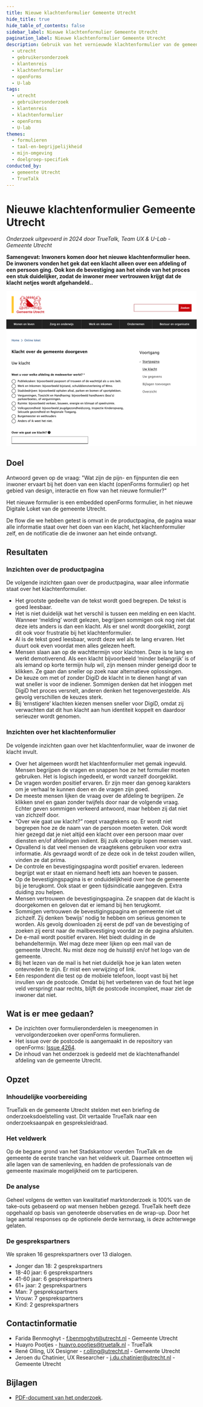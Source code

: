 ```yaml
---
title: Nieuwe klachtenformulier Gemeente Utrecht
hide_title: true
hide_table_of_contents: false
sidebar_label: Nieuwe klachtenformulier Gemeente Utrecht
pagination_label: Nieuwe klachtenformulier Gemeente Utrecht
description: Gebruik van het vernieuwde klachtenformulier van de gemeente Utrecht, met aandacht voor taal en structuur.
  - utrecht
  - gebruikersonderzoek
  - klantenreis
  - klachtenformulier
  - openForms
  - U-lab
tags:
  - utrecht
  - gebruikersonderzoek
  - klantenreis
  - klachtenformulier
  - openForms
  - U-lab
themes:
  - formulieren
  - taal-en-begrijpelijkheid
  - mijn-omgeving
  - doelgroep-specifiek
conducted_by:
  - gemeente Utrecht
  - TrueTalk
---
```


<!-- @license CC0-1.0 -->

# Nieuwe klachtenformulier Gemeente Utrecht

_Onderzoek uitgevoerd in 2024 door TrueTalk, Team UX & U-Lab - Gemeente Utrecht_

**Samengevat: Inwoners komen door het nieuwe klachtenformulier heen. De inwoners vonden het gek dat een klacht alleen over een afdeling of een persoon ging. Ook kon de bevestiging aan het einde van het proces een stuk duidelijker, zodat de inwoner meer vertrouwen krijgt dat de klacht netjes wordt afgehandeld..**

![Screenshot van het klachtenformulier van de gemeente Utrecht](https://raw.githubusercontent.com/nl-design-system/gebruikersonderzoeken/assets/utrecht-klachtenformulier-onderzoek__klachtenformulier.png)

## Doel

Antwoord geven op de vraag: "Wat zijn de pijn- en fijnpunten die een inwoner ervaart bij het doen van een klacht (openForms formulier) op het gebied van design, interactie en flow van het nieuwe formulier?"

Het nieuwe formulier is een embedded openForms formulier, in het nieuwe Digitale Loket van de gemeente Utrecht.

De flow die we hebben getest is omvat in de productpagina, de pagina waar alle informatie staat over het doen van een klacht, het klachtenformulier zelf, en de notificatie die de inwoner aan het einde ontvangt.

## Resultaten

### Inzichten over de productpagina

De volgende inzichten gaan over de productpagina, waar allee informatie staat over het klachtenformulier.

- Het grootste gedeelte van de tekst wordt goed begrepen. De tekst is goed leesbaar.
- Het is niet duidelijk wat het verschil is tussen een melding en een klacht. Wanneer ‘melding’ wordt gelezen, begrijpen sommigen ook nog niet dat deze iets anders is dan een klacht. Als er snel wordt doorgeklikt, zorgt dit ook voor frustratie bij het klachtenformulier.
- Al is de tekst goed leesbaar, wordt deze wel als te lang ervaren. Het duurt ook even voordat men alles gelezen heeft.
- Mensen slaan aan op de wachttermijn voor klachten. Deze is te lang en werkt demotiverend. Als een klacht bijvoorbeeld ‘minder belangrijk’ is of als iemand op korte termijn hulp wil, zijn mensen minder geneigd door te klikken. Ze gaan dan sneller op zoek naar alternatieve oplossingen.
- De keuze om met of zonder DigiD de klacht in te dienen hangt af van wat sneller is voor de indiener. Sommigen denken dat het inloggen met DigiD het proces versnelt, anderen denken het tegenovergestelde. Als gevolg verschillen de keuzes sterk.
- Bij ‘ernstigere’ klachten kiezen mensen sneller voor DigiD, omdat zij verwachten dat dit hun klacht aan hun identiteit koppelt en daardoor serieuzer wordt genomen.

### Inzichten over het klachtenformulier

De volgende inzichten gaan over het klachtenformulier, waar de inwoner de klacht invult.

- Over het algemeen wordt het klachtenformulier met gemak ingevuld. Mensen begrijpen de vragen en snappen hoe ze het formulier moeten gebruiken. Het is logisch ingedeeld, er wordt vanzelf doorgeklikt.
- De vragen worden positief ervaren. Er zijn meer dan genoeg karakters om je verhaal te kunnen doen en de vragen zijn goed.
- De meeste mensen lijken de vraag over de afdeling te begrijpen. Ze klikken snel en gaan zonder twijfels door naar de volgende vraag. Echter geven sommigen verkeerd antwoord, maar hebben zij dat niet van zichzelf door.
- “Over wie gaat uw klacht?” roept vraagtekens op. Er wordt niet begrepen hoe ze de naam van de persoon moeten weten. Ook wordt hier gezegd dat je niet altijd een klacht over een persoon maar over diensten en/of afdelingen indient. Bij zulk onbegrip lopen mensen vast.
- Opvallend is dat veel mensen de vraagtekens gebruiken voor extra informatie. Als gevraagd wordt of ze deze ook in de tekst zouden willen, vinden ze dat prima.
- De controle en bevestigingspagina wordt positief ervaren. Iedereen begrijpt wat er staat en niemand heeft iets aan hoeven te passen.
- Op de bevestigingspagina is er onduidelijkheid over hoe de gemeente bij je terugkomt. Ook staat er geen tijdsindicatie aangegeven. Extra duiding zou helpen.
- Mensen vertrouwen de bevestigingspagina. Ze snappen dat de klacht is doorgekomen en geloven dat er iemand bij hen terugkomt.
- Sommigen vertrouwen de bevestigingspagina en gemeente niet uit zichzelf. Zij denken ‘bewijs’ nodig te hebben om serieus genomen te worden. Als gevolg downloaden zij eerst de pdf van de bevestiging of zoeken zij eerst naar de mailbevestiging voordat ze de pagina afsluiten.
- De e-mail wordt positief ervaren. Het biedt duiding in de behandeltermijn. Wel mag deze meer lijken op een mail van de gemeente Utrecht. Nu mist deze nog de huisstijl en/of het logo van de gemeente.
- Bij het lezen van de mail is het niet duidelijk hoe je kan laten weten ontevreden te zijn. Er mist een verwijzing of link.
- Eén respondent die test op de mobiele telefoon, loopt vast bij het invullen van de postcode. Omdat bij het verbeteren van de fout het lege veld verspringt naar rechts, blijft de postcode incompleet, maar ziet de inwoner dat niet.

## Wat is er mee gedaan?

- De inzichten over formulieronderdelen is meegenomen in vervolgonderzoeken over openForms formulieren.
- Het issue over de postcode is aangemaakt in de repository van openForms: [Issue 4264](https://github.com/open-formulieren/open-forms/issues/4264).
- De inhoud van het onderzoek is gedeeld met de klachtenafhandel afdeling van de gemeente Utrecht.

## Opzet

### Inhoudelijke voorbereiding

TrueTalk en de gemeente Utrecht stelden met een briefing de onderzoeksdoelstelling vast. Dit vertaalde TrueTalk naar een onderzoeksaanpak en gespreksleidraad.

### Het veldwerk

Op de begane grond van het Stadskantoor voerden TrueTalk en de gemeente de eerste tranche van het veldwerk uit. Daarmee ontmoetten wij alle lagen van de samenleving, en hadden de professionals van de gemeente maximale mogelijkheid om te participeren.

### De analyse

Geheel volgens de wetten van kwalitatief marktonderzoek is 100% van de take-outs gebaseerd op wat mensen hebben gezegd. TrueTalk heeft deze opgehaald op basis van genoteerde observaties en de wrap-up. Door het lage aantal responses op de optionele derde kernvraag, is deze achterwege gelaten.

### De gesprekspartners

We spraken 16 gesprekspartners over 13 dialogen.

- Jonger dan 18: 2 gesprekspartners
- 18-40 jaar: 6 gesprekspartners
- 41-60 jaar: 6 gesprekspartners
- 61+ jaar: 2 gesprekspartners
- Man: 7 gesprekspartners
- Vrouw: 7 gesprekspartners
- Kind: 2 gesprekspartners

## Contactinformatie

- Farida Benmoghyt - [f.benmoghyt@utrecht.nl](mailto:f.benmoghyt@utrecht.nl) - Gemeente Utrecht
- Huayro Pootjes - [huayro.pootjes@truetalk.nl](mailto:huayro.pootjes@truetalk.nl) - TrueTalk
- René Olling, UX Designer - [r.olling@utrecht.nl](mailto:r.olling@utrecht.nl) - Gemeente Utrecht
- Jeroen du Chatinier, UX Researcher - [j.du.chatinier@utrecht.nl](mailto:j.du.chatinier@utrecht.nl) - Gemeente Utrecht

## Bijlagen

- [PDF-document van het onderzoek](https://github.com/nl-design-system/gebruikersonderzoeken/files/15387310/Takeouts_Klachtenformulier_GemUtrecht.1.pdf).
